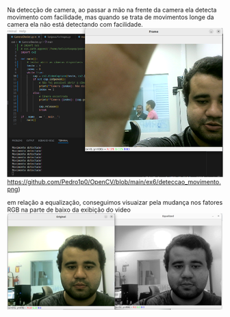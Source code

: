 Na detecção de camera, ao passar a mão na frente da camera ela detecta movimento com facilidade, mas quando se trata de movimentos longe da camera ela não está detectando com facilidade. 
![detecca_de_imagem](https://github.com/Pedro1p0/OpenCV/blob/main/ex6/deteccao_movimento.png)https://github.com/Pedro1p0/OpenCV/blob/main/ex6/deteccao_movimento.png)

em relação a equalização, conseguimos visuaizar pela mudança nos fatores RGB na parte de baixo da exibição do video 
![equalizacao](https://github.com/Pedro1p0/OpenCV/blob/e630a43a81b6596fd89ee6f6e6a62a4cab9aab53/ex6/Equalizacao.png)
